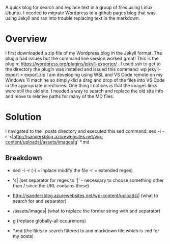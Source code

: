 A quick blog for search and replace text in a group of files using Linux Ubuntu.  I needed to migrate Wordpress to a github pages blog that was using Jekyll and ran into trouble replacing text in the markdown.

# Overview
I first downloaded a zip file of my Wordpress blog in the Jekyll format.  The plugin had issues but the command line version worked great!
This is the plugin:  https://wordpress.org/plugins/jekyll-exporter/  .  I used ssh to get to the directory the plugin was installed and issued this command: wp jekyll-export > export.zip
I am developing using WSL and VS Code remote on my Windows 11 machine so simply did a drag and drop of the files into VS Code in the appropriate directories.  One thing I notices is that the images links were still the old site.  I needed a way to search and replace the old site info and move to relative paths for many of the MD files.

# Solution
I navigated to the _posts directory and executed this sed command: sed -i -r 's|http://jsandersblog.azurewebsites.net/wp-content/uploads|/assets/images|g' *.md

## Breakdown
- sed -i -r  (-i = inplace modify the file  -r = extended regex)

- 's\| (set separator for regex to '\|' - necessary to choose something other than / since the URL contains these)

 - http://jsandersblog.azurewebsites.net/wp-content/uploads\| (what to search for and separator)

- /assets/images\| (what to replace the former string with and separator)

- g (replace globally-all occurences)

- *.md (the files to search filtered to and markdown file which is .md for my posts)
